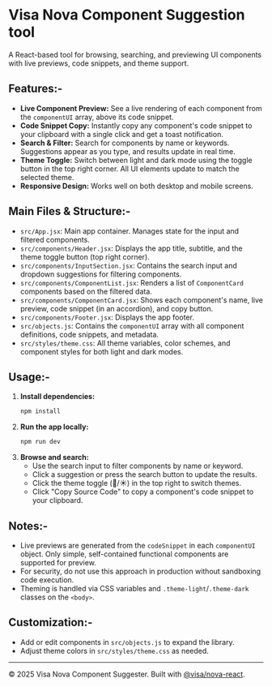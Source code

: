 # Visa Nova Component Suggestion tool

A React-based tool for browsing, searching, and previewing UI components with live previews, code snippets, and theme support.

## Features:-

- **Live Component Preview:** See a live rendering of each component from the `componentUI` array, above its code snippet.
- **Code Snippet Copy:** Instantly copy any component's code snippet to your clipboard with a single click and get a toast notification.
- **Search & Filter:** Search for components by name or keywords. Suggestions appear as you type, and results update in real time.
- **Theme Toggle:** Switch between light and dark mode using the toggle button in the top right corner. All UI elements update to match the selected theme.
- **Responsive Design:** Works well on both desktop and mobile screens.

## Main Files & Structure:-

- `src/App.jsx`: Main app container. Manages state for the input and filtered components.
- `src/components/Header.jsx`: Displays the app title, subtitle, and the theme toggle button (top right corner).
- `src/components/InputSection.jsx`: Contains the search input and dropdown suggestions for filtering components.
- `src/components/ComponentList.jsx`: Renders a list of `ComponentCard` components based on the filtered data.
- `src/components/ComponentCard.jsx`: Shows each component's name, live preview, code snippet (in an accordion), and copy button.
- `src/components/Footer.jsx`: Displays the app footer.
- `src/objects.js`: Contains the `componentUI` array with all component definitions, code snippets, and metadata.
- `src/styles/theme.css`: All theme variables, color schemes, and component styles for both light and dark modes.

## Usage:-

1. **Install dependencies:**
   ```bash
   npm install
   ```
2. **Run the app locally:**
   ```bash
   npm run dev
   ```
3. **Browse and search:**
   - Use the search input to filter components by name or keyword.
   - Click a suggestion or press the search button to update the results.
   - Click the theme toggle (🌙/☀️) in the top right to switch themes.
   - Click "Copy Source Code" to copy a component's code snippet to your clipboard.

## Notes:-

- Live previews are generated from the `codeSnippet` in each `componentUI` object. Only simple, self-contained functional components are supported for preview.
- For security, do not use this approach in production without sandboxing code execution.
- Theming is handled via CSS variables and `.theme-light`/`.theme-dark` classes on the `<body>`.

## Customization:-

- Add or edit components in `src/objects.js` to expand the library.
- Adjust theme colors in `src/styles/theme.css` as needed.

---

© 2025 Visa Nova Component Suggester. Built with [@visa/nova-react](https://www.npmjs.com/package/@visa/nova-react).

